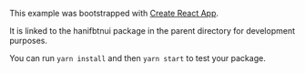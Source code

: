 This example was bootstrapped with [Create React App](https://github.com/facebook/create-react-app).

It is linked to the hanifbtnui package in the parent directory for development purposes.

You can run `yarn install` and then `yarn start` to test your package.

